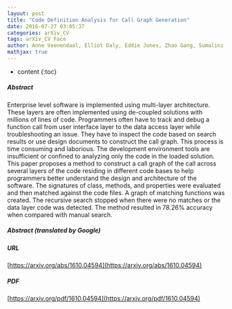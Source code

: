 ```yaml
---
layout: post
title: "Code Definition Analysis for Call Graph Generation"
date: 2016-07-27 03:05:37
categories: arXiv_CV
tags: arXiv_CV Face
author: Anne Veenendaal, Elliot Daly, Eddie Jones, Zhao Gang, Sumalini Vartak, Rahul S Patwardhan
mathjax: true
---
```


* content
{:toc}

##### Abstract
Enterprise level software is implemented using multi-layer architecture. These layers are often implemented using de-coupled solutions with millions of lines of code. Programmers often have to track and debug a function call from user interface layer to the data access layer while troubleshooting an issue. They have to inspect the code based on search results or use design documents to construct the call graph. This process is time consuming and laborious. The development environment tools are insufficient or confined to analyzing only the code in the loaded solution. This paper proposes a method to construct a call graph of the call across several layers of the code residing in different code bases to help programmers better understand the design and architecture of the software. The signatures of class, methods, and properties were evaluated and then matched against the code files. A graph of matching functions was created. The recursive search stopped when there were no matches or the data layer code was detected. The method resulted in 78.26% accuracy when compared with manual search.

##### Abstract (translated by Google)


##### URL
[https://arxiv.org/abs/1610.04594](https://arxiv.org/abs/1610.04594)

##### PDF
[https://arxiv.org/pdf/1610.04594](https://arxiv.org/pdf/1610.04594)

